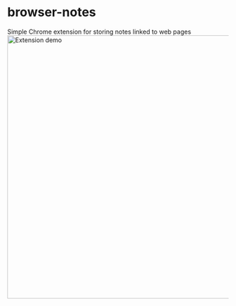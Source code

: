 # browser-notes
Simple Chrome extension for storing notes linked to web pages
<img width="600" src="https://user-images.githubusercontent.com/16601367/160269311-4d15b027-9dcf-4b18-9415-db98f2dfbe35.gif" alt="Extension demo">

